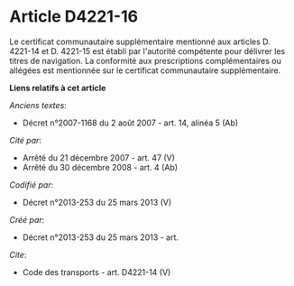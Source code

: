 # Article D4221-16

Le certificat communautaire supplémentaire mentionné aux articles D. 4221-14 et D. 4221-15 est établi par l'autorité
compétente pour délivrer les titres de navigation. La conformité aux prescriptions complémentaires ou allégées est mentionnée
sur le certificat communautaire supplémentaire.

**Liens relatifs à cet article**

_Anciens textes_:

  - Décret n°2007-1168 du 2 août 2007 - art. 14, alinéa 5 (Ab)

_Cité par_:

  - Arrêté du 21 décembre 2007 - art. 47 (V)
  - Arrêté du 30 décembre 2008 - art. 4 (Ab)

_Codifié par_:

  - Décret n°2013-253 du 25 mars 2013 (V)

_Créé par_:

  - Décret n°2013-253 du 25 mars 2013 - art.

_Cite_:

  - Code des transports - art. D4221-14 (V)
